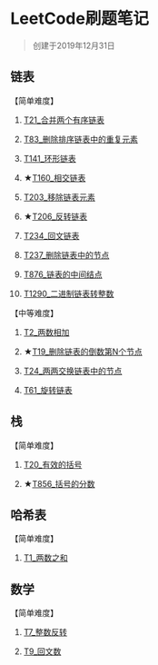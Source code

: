 # LeetCode刷题笔记

> 创建于2019年12月31日

## 链表

【简单难度】

1. [T21_合并两个有序链表](src/main/java/linkedlist/T21_合并两个有序链表.java)

1. [T83_删除排序链表中的重复元素](src/main/java/linkedlist/T83_删除排序链表中的重复元素.java)

1. [T141_环形链表](src/main/java/linkedlist/T141_环形链表.java)

1. ★[T160_相交链表](src/main/java/linkedlist/T160_相交链表.java)

1. [T203_移除链表元素](src/main/java/linkedlist/T203_移除链表元素.java)

1. ★[T206_反转链表](src/main/java/linkedlist/T206_反转链表.java)

1. [T234_回文链表](src/main/java/linkedlist/T234_回文链表.java)

1. [T237_删除链表中的节点](src/main/java/linkedlist/T237_删除链表中的节点.java)

1. [T876_链表的中间结点](src/main/java/linkedlist/T876_链表的中间结点.java)

1. [T1290_二进制链表转整数](src/main/java/linkedlist/T1290_二进制链表转整数.java)

【中等难度】

1. [T2_两数相加](src/main/java/linkedlist/T2_两数相加.java)

1. ★[T19_删除链表的倒数第N个节点](src/main/java/linkedlist/T19_删除链表的倒数第N个节点.java)

1. [T24_两两交换链表中的节点](src/main/java/linkedlist/T24_两两交换链表中的节点.java)

1. [T61_旋转链表](src/main/java/linkedlist/T61_旋转链表.java)

## 栈

【简单难度】

1. [T20_有效的括号](src/main/java/stack/T20_有效的括号.java)

1. ★[T856_括号的分数](src/main/java/stack/T856_括号的分数.java)

## 哈希表

【简单难度】

1. [T1_两数之和](src/main/java/hashtable/T1_两数之和.java)

## 数学

【简单难度】

1. [T7_整数反转](src/main/java/math/T7_整数反转.java)

1. [T9_回文数](src/main/java/math/T9_回文数.java)